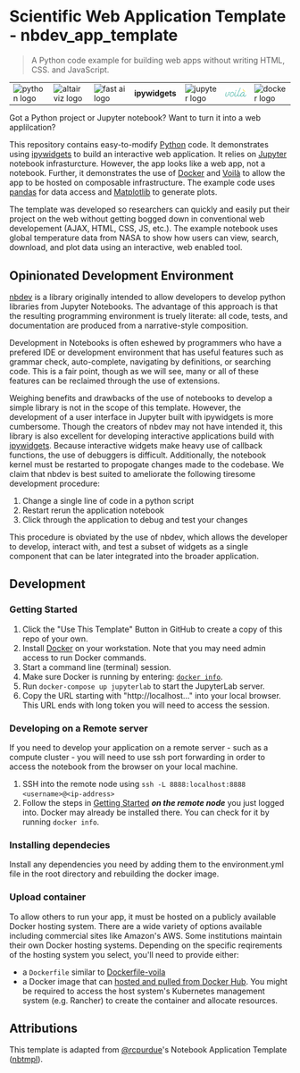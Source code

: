 # Scientific Web Application Template - nbdev_app_template

> A Python code example for building web apps without writing HTML, CSS. and JavaScript.

<table><tr><td width="14%">
    <img src="https://www.python.org/static/img/python-logo.png" alt="python logo">
    </td><td width="14%">
    <img src="https://altair-viz.github.io/_static/altair-logo-light.png" alt="altair viz logo
">
    </td><td width="14%">
    <img src="https://nbdev.fast.ai/assets/images/company_logo.png" alt="fast ai logo">
    </td><td width="14%">
    <b>ipywidgets</b>
    </td><td width="14%">
    <img src="https://jupyter.org/assets/logos/rectanglelogo-greytext-orangebody-greymoons.svg" alt="jupyter logo">
    </td><td width="10%">
    <img src="https://raw.githubusercontent.com/voila-dashboards/voila/main/docs/source/voila-logo.svg" alt="voila logo">
    </td><td width="14%">
    <img src="https://www.docker.com/sites/default/files/d8/styles/role_icon/public/2019-07/horizontal-logo-monochromatic-white.png" alt="docker logo">
</td></tr></table>

Got a Python project or Jupyter notebook? Want to turn it into a web applilcation?

This repository contains easy-to-modify [Python](https://www.python.org/) code. It demonstrates using [ipywidgets](https://ipywidgets.readthedocs.io/en/stable/) to build an interactive web application. It relies on [Jupyter](https://jupyter.org/) notebook infrasturcture. However, the app looks like a web app, not a notebook. Further, it demonstrates the use of [Docker](https://www.docker.com/) and [Voilà](https://github.com/voila-dashboards/voila) to allow the app to be hosted on composable infrastructure. The example code uses [pandas](https://pandas.pydata.org/) for data access and [Matplotlib](https://matplotlib.org/) to generate plots.

The template was developed so researchers can quickly and easily put their project on the web without getting bogged down in conventional web developement (AJAX, HTML, CSS, JS, etc.). The example notebook uses global temperature data from NASA to show how users can view, search, download, and plot data using an interactive, web enabled tool.


## Opinionated Development Environment

[nbdev](https://nbdev.fast.ai/) is a library originally intended to allow developers to develop python libraries from Jupyter Notebooks. The advantage of this approach is that the resulting programming environment is truely literate: all code, tests, and documentation are produced from a narrative-style composition.

Development in Notebooks is often eshewed by programmers who have a prefered IDE or development environment that has useful features such as grammar check, auto-complete, navigating by definitions, or searching code. This is a fair point, though as we will see, many or all of these features can be reclaimed through the use of extensions.

Weighing benefits and drawbacks of the use of notebooks to develop a simple library is not in the scope of this template. However, the development of a user interface in Jupyter built with ipywidgets is more cumbersome. Though the creators of nbdev may not have intended it, this library is also excellent for developing interactive applications build with [ipywidgets](https://ipywidgets.readthedocs.io/en/stable/). Because interactive widgets make heavy use of callback functions, the use of debuggers is difficult. Additionally, the notebook kernel must be restarted to propogate changes made to the codebase. We claim that nbdev is best suited to ameliorate the following tiresome development procedure:

1. Change a single line of code in a python script
2. Restart rerun the application notebook
3. Click through the application to debug and test your changes

This procedure is obviated by the use of nbdev, which allows the developer to develop, interact with, and test a subset of widgets as a single component that can be later integrated into the broader application.

## Development

### Getting Started
1. Click the "Use This Template" Button in GitHub to create a copy of this repo of your own.
1. Install [Docker](https://docs.docker.com/get-docker/) on your workstation. Note that you may need admin access to run Docker commands.
1. Start a command line (terminal) session.
1. Make sure Docker is running by entering: [`docker info`](https://docs.docker.com/config/daemon/).
1. Run `docker-compose up jupyterlab` to start the JupyterLab server.
1. Copy the URL starting with "http://localhost..." into your local browser. This URL ends with long token you will need to access the session.

### Developing on a Remote server

If you need to develop your application on a remote server - such as a compute cluster - you will need to use ssh port forwarding in order to access the notebook from the browser on your local machine.

1. SSH into the remote node using `ssh -L 8888:localhost:8888 <username>@<ip-address>`
1. Follow the steps in [Getting Started](#getting-started) ***on the remote node*** you just logged into. Docker may already be installed there. You can check for it by running `docker info`.

### Installing dependecies
Install any dependencies you need by adding them to the environment.yml file in the root directory and rebuilding the docker image.

### Upload container

To allow others to run your app, it must be hosted on a publicly available Docker hosting system. There are a wide variety of options available including commercial sites like Amazon's AWS. Some institutions maintain their own Docker hosting systems. Depending on the specific reqirements of the hosting system you select, you'll need to provide either:
- a `Dockerfile` similar to [Dockerfile-voila](Dockerfile-voila)
- a Docker image that can [hosted and pulled from Docker Hub](https://docs.docker.com/docker-hub/).
You might be required to access the host system's Kubernetes management system (e.g. Rancher) to create the container and allocate resources.

## Attributions
This template is adapted from [@rcpurdue](https://github.com/rcpurdue)'s Notebook Application Template ([nbtmpl](https://github.com/rcpurdue/nbtmpl)).
